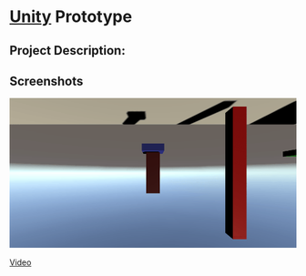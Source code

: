 # [Unity](https://unity.com/) Prototype

## Project Description:

## Screenshots


<img src='proto.gif'>

[Video](proto.webm)
